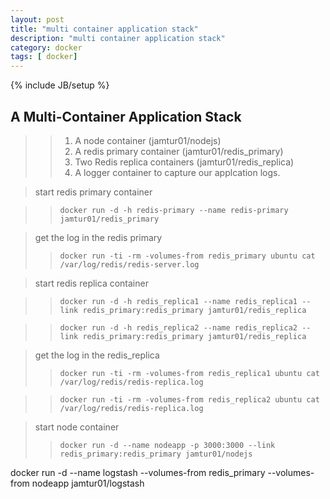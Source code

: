 ```yaml
---
layout: post
title: "multi container application stack"
description: "multi container application stack"
category: docker
tags: [ docker]
---
```

{% include JB/setup %}


## A Multi-Container Application Stack

>> 1. A node container (jamtur01/nodejs)
>> 2. A redis primary container (jamtur01/redis_primary)
>> 3. Two Redis replica containers (jamtur01/redis_replica)
>> 4. A logger container to capture our applcation logs.

> start redis primary container

>> `docker run -d -h redis-primary --name redis-primary jamtur01/redis_primary`

> get the log in the redis primary
>> `docker run -ti -rm -volumes-from redis_primary ubuntu cat /var/log/redis/redis-server.log`

> start redis replica container

>> `docker run -d -h redis_replica1 --name redis_replica1 --link redis_primary:redis_primary jamtur01/redis_replica`

>> `docker run -d -h redis_replica2 --name redis_replica2 --link redis_primary:redis_primary jamtur01/redis_replica`

> get the log in the redis_replica
>> `docker run -ti -rm -volumes-from redis_replica1 ubuntu cat /var/log/redis/redis-replica.log`

>> `docker run -ti -rm -volumes-from redis_replica2 ubuntu cat /var/log/redis/redis-replica.log`

> start node container
>> `docker run -d --name nodeapp -p 3000:3000 --link redis_primary:redis_primary jamtur01/nodejs`

docker run -d --name logstash --volumes-from redis_primary --volumes-from nodeapp jamtur01/logstash
